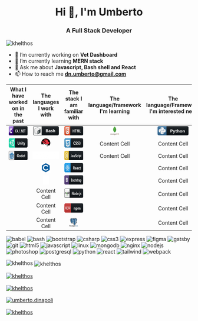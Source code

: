 <h1 align="center">Hi 👋, I'm Umberto</h1>

<h3 align="center">A Full Stack Developer</h3>

<p align="left"> <img src="https://komarev.com/ghpvc/?username=khelthos" alt="khelthos" /> </p>

- 🔭 I’m currently working on **Vet Dashboard**
- 🌱 I’m currently learning **MERN stack**
- 💬 Ask me about **Javascript, Bash shell and React**
- 📫 How to reach me **dn.umberto@gmail.com**

| What I have worked on in the past  | The languages I work with | The stack I am familiar with | The language/framework I'm learning | The language/Framework I'm interested next |
|     :---:     |     :---:     |     :---:     |     :---:     |     :---:     |
| <img src="./images/csharp_dotnet_button_icon_151936.svg" alt="dotnet" height="25"/>  | <img src="./images/bash_button_icon_151886.svg" alt="bash" height="25"/> | <img src="./images/html_button_icon_151929.svg" alt="html" height="25"/>  | <img src="./images/mongodb_original_wordmark_logo_icon_146425.svg" alt="mongodb" height="25"/>  | <img src="./images/python_button_icon_151925.svg" alt="python" height="25"/>  |
| <img src="./images/unity_button_icon_151945.svg" alt="unity" height="25"/>  | <img src="./images/redhat_original_logo_icon_146372.svg" alt="redhat" height="25"/> | <img src="./images/css_button_icon_151935.svg" alt="css" height="25"/>  | Content Cell  | Content Cell  |
| <img src="./images/godot_button_icon_151956.svg" alt="godot" height="25"/>  | <img src="./images/basic_button_icon_151909.svg" alt="basic" height="20" /> | <img src="./images/js_button_icon_151927.svg" alt="javascript" height="25"/>  | Content Cell  | Content Cell  |
|   | <img src="./images/c_plain_logo_icon_146610.svg" alt="c" height="25"/>  | <img src="./images/react_button_icon_151947.svg" alt="react" height="25"/> |   | Content Cell  |
|   | <img src="./images/sas_icon_132021.svg" alt="sas" height="25"/>  | <img src="./images/bootstrap_button_icon_151958.svg" alt="bootstrap" height="25"/> |   | Content Cell  |
|   | Content Cell  | <img src="./images/nodejs_button_icon_151951.svg" alt="nodejs" height="25"/> |   | Content Cell  |
|   | Content Cell  | <img src="./images/npm_button_icon_151891.svg" alt="npm" height="25"/> |   | Content Cell  |
|   | Content Cell  | <img src="./images/postgresql_original_wordmark_logo_icon_146392.svg" alt="postgre" height="25"/> |   | Content Cell  |

<p align="left"><img src="https://www.vectorlogo.zone/logos/babeljs/babeljs-icon.svg" alt="babel" width="40" height="40"/> <img src="https://www.vectorlogo.zone/logos/gnu_bash/gnu_bash-icon.svg" alt="bash" width="40" height="40"/> <img src="https://devicons.github.io/devicon/devicon.git/icons/bootstrap/bootstrap-plain.svg" alt="bootstrap" width="40" height="40"/> <img src="https://devicons.github.io/devicon/devicon.git/icons/csharp/csharp-original.svg" alt="csharp" width="40" height="40"/> <img src="https://devicons.github.io/devicon/devicon.git/icons/css3/css3-original-wordmark.svg" alt="css3" width="40" height="40"/> <img src="https://devicons.github.io/devicon/devicon.git/icons/express/express-original-wordmark.svg" alt="express" width="40" height="40"/> <img src="https://www.vectorlogo.zone/logos/figma/figma-icon.svg" alt="figma" width="40" height="40"/> <img src="https://www.vectorlogo.zone/logos/gatsbyjs/gatsbyjs-icon.svg" alt="gatsby" width="40" height="40"/> <img src="https://www.vectorlogo.zone/logos/git-scm/git-scm-icon.svg" alt="git" width="40" height="40"/> <img src="https://devicons.github.io/devicon/devicon.git/icons/html5/html5-original-wordmark.svg" alt="html5" width="40" height="40"/> <img src="https://devicons.github.io/devicon/devicon.git/icons/javascript/javascript-original.svg" alt="javascript" width="40" height="40"/> <img src="https://devicons.github.io/devicon/devicon.git/icons/linux/linux-original.svg" alt="linux" width="40" height="40"/> <img src="https://devicons.github.io/devicon/devicon.git/icons/mongodb/mongodb-original-wordmark.svg" alt="mongodb" width="40" height="40"/> <img src="https://devicons.github.io/devicon/devicon.git/icons/nginx/nginx-original.svg" alt="nginx" width="40" height="40"/> <img src="https://devicons.github.io/devicon/devicon.git/icons/nodejs/nodejs-original-wordmark.svg" alt="nodejs" width="40" height="40"/> <img src="https://devicons.github.io/devicon/devicon.git/icons/photoshop/photoshop-plain.svg" alt="photoshop" width="40" height="40"/> <img src="https://devicons.github.io/devicon/devicon.git/icons/postgresql/postgresql-original-wordmark.svg" alt="postgresql" width="40" height="40"/> <img src="https://devicons.github.io/devicon/devicon.git/icons/python/python-original.svg" alt="python" width="40" height="40"/> <img src="https://devicons.github.io/devicon/devicon.git/icons/react/react-original-wordmark.svg" alt="react" width="40" height="40"/> <img src="https://www.vectorlogo.zone/logos/tailwindcss/tailwindcss-icon.svg" alt="tailwind" width="40" height="40"/> <img src="https://devicons.github.io/devicon/devicon.git/icons/webpack/webpack-original.svg" alt="webpack" width="40" height="40"/></p><p><img align="left" src="https://github-readme-stats.vercel.app/api/top-langs/?username=khelthos&layout=compact&hide=html" alt="khelthos" /></p>

<p>&nbsp;<img align="center" src="https://github-readme-stats.vercel.app/api?username=khelthos&show_icons=true" alt="khelthos" /></p>

<p align="center">

<a href="https://dev.to/khelthos" target="blank"><img align="center" src="https://cdn.jsdelivr.net/npm/simple-icons@3.0.1/icons/dev-dot-to.svg" alt="khelthos" height="30" width="30" /></a>

<a href="https://twitter.com/khelthos" target="blank"><img align="center" src="https://cdn.jsdelivr.net/npm/simple-icons@3.0.1/icons/twitter.svg" alt="khelthos" height="30" width="30" /></a>

<a href="https://linkedin.com/in/umberto.dinapoli" target="blank"><img align="center" src="https://cdn.jsdelivr.net/npm/simple-icons@3.0.1/icons/linkedin.svg" alt="umberto.dinapoli" height="30" width="30" /></a>

<a href="https://instagram.com/khelthos" target="blank"><img align="center" src="https://cdn.jsdelivr.net/npm/simple-icons@3.0.1/icons/instagram.svg" alt="khelthos" height="30" width="30" /></a>

</p>
